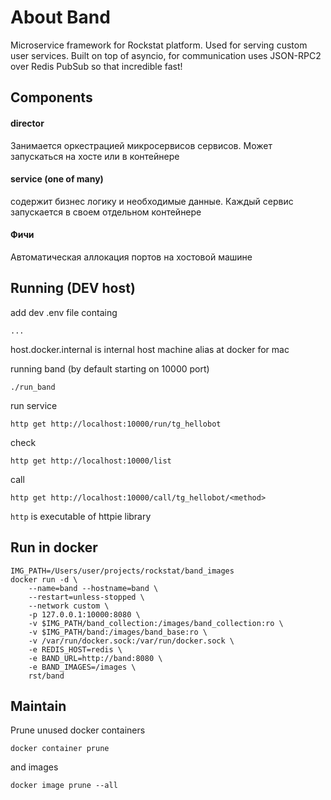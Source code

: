# About Band

Microservice framework for Rockstat platform. Used for serving custom user services.
Built on top of asyncio, for communication uses JSON-RPC2 over Redis PubSub so that incredible fast!


## Components

#### director

Занимается оркестрацией микросервисов сервисов.
Может запускаться на хосте или в контейнере

#### service (one of many)

содержит бизнес логику и необходимые данные. 
Каждый сервис запускается в своем отдельном контейнере

#### Фичи

Автоматическая аллокация портов на хостовой машине


## Running (DEV host)

add dev .env file containg

    ...


host.docker.internal is internal host machine alias at docker for mac

running band (by default starting on 10000 port)

    ./run_band

run service

    http get http://localhost:10000/run/tg_hellobot

check

    http get http://localhost:10000/list

call

    http get http://localhost:10000/call/tg_hellobot/<method>

`http` is executable of httpie library

## Run in docker

    IMG_PATH=/Users/user/projects/rockstat/band_images
    docker run -d \
        --name=band --hostname=band \
        --restart=unless-stopped \
        --network custom \
        -p 127.0.0.1:10000:8080 \
        -v $IMG_PATH/band_collection:/images/band_collection:ro \
        -v $IMG_PATH/band:/images/band_base:ro \
        -v /var/run/docker.sock:/var/run/docker.sock \
        -e REDIS_HOST=redis \
        -e BAND_URL=http://band:8080 \
        -e BAND_IMAGES=/images \
        rst/band

## Maintain

Prune unused docker containers

    docker container prune
    
and images

    docker image prune --all

